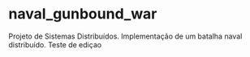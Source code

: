 naval_gunbound_war
==================

Projeto de Sistemas Distribuídos. Implementação de um batalha naval distribuído.
Teste de ediçao 